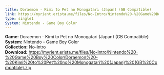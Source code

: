 ```yaml
---
title: Doraemon - Kimi to Pet no Monogatari (Japan) (GB Compatible)
link: https://myrient.erista.me/files/No-Intro/Nintendo%20-%20Game%20Boy%20Color/Doraemon%20-%20Kimi%20to%20Pet%20no%20Monogatari%20(Japan)%20(GB%20Compatible).zip
type: single1
System: Nintendo - Game Boy Color
---
```

<b>Game:</b> Doraemon - Kimi to Pet no Monogatari (Japan) (GB Compatible)<br>
<b>System:</b> Nintendo - Game Boy Color<br>
<b>Collection:</b> No-Intro<br>
<b>Download:</b> https://myrient.erista.me/files/No-Intro/Nintendo%20-%20Game%20Boy%20Color/Doraemon%20-%20Kimi%20to%20Pet%20no%20Monogatari%20(Japan)%20(GB%20Compatible).zip